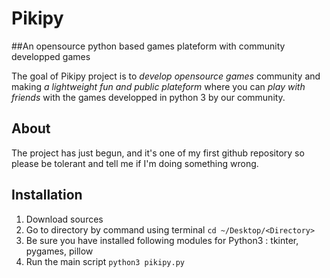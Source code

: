 # Pikipy
##An opensource python based games plateform with community developped games

The goal of Pikipy project is to *develop opensource games* community and making *a lightweight fun and public plateform* where you can *play with friends* with the games developped in python 3 by our community.

## About
The project has just begun, and it's one of my first github repository so please be tolerant and tell me if I'm doing something wrong. 

## Installation
1. Download sources
2. Go to directory by command using terminal `cd ~/Desktop/<Directory>`
3. Be sure you have installed following modules for Python3 : tkinter, pygames, pillow
4. Run the main script `python3 pikipy.py`
